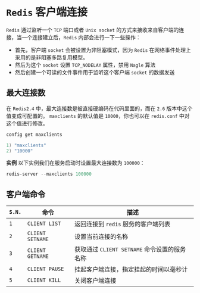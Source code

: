 # `Redis` 客户端连接
`Redis` 通过监听一个 `TCP` 端口或者 `Unix socket` 的方式来接收来自客户端的连接，当一个连接建立后，`Redis` 内部会进行一下一些操作：
- 首先，客户端 `socket` 会被设置为非阻塞模式，因为 `Redis` 在网络事件处理上采用的是非阻塞多路复用模型。
- 然后为这个 `socket` 设置 `TCP_NODELAY` 属性，禁用 `Nagle` 算法
- 然后创建一个可读的文件事件用于监听这个客户端 `socket` 的数据发送

## 最大连接数
在 `Redis2.4` 中，最大连接数是被直接硬编码在代码里面的，而在 `2.6` 版本中这个值变成可配置的。
`maxclients` 的默认值是 `10000`，你也可以在 `redis.conf` 中对这个值进行修改。
```powershell
config get maxclients

1) "maxclients"
2) "10000"
```

**实例**
以下实例我们在服务启动时设置最大连接数为 `100000`：
```powershell
redis-server --maxclients 100000
```

## 客户端命令
`S.N.`|命令|描述
-|-|-
`1`|`CLIENT LIST`|返回连接到 `redis` 服务的客户端列表
`2`|`CLIENT SETNAME`|设置当前连接的名称
`3`|`CLIENT GETNAME`|获取通过 `CLIENT SETNAME` 命令设置的服务名称
`4`|`CLIENT PAUSE`|挂起客户端连接，指定挂起的时间以毫秒计
`5`|`CLIENT KILL`|关闭客户端连接

